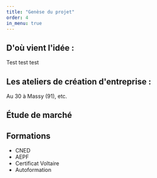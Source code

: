 ```yaml
---
title: "Genèse du projet"
order: 4
in_menu: true
---
```

## **D'où vient l'idée :**

Test test test

## **Les ateliers de création d'entreprise :**

Au 30 à Massy (91), etc.

## **Étude de marché**


## **Formations**

- CNED
- AEPF
- Certificat Voltaire
- Autoformation 